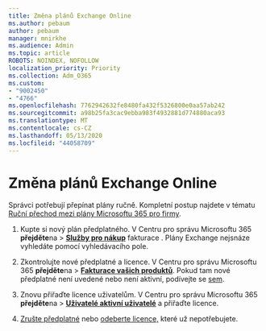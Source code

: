 ```yaml
---
title: Změna plánů Exchange Online
ms.author: pebaum
author: pebaum
manager: mnirkhe
ms.audience: Admin
ms.topic: article
ROBOTS: NOINDEX, NOFOLLOW
localization_priority: Priority
ms.collection: Adm_O365
ms.custom:
- "9002450"
- "4766"
ms.openlocfilehash: 7762942632fe8480fa432f5326800e0aa57ab242
ms.sourcegitcommit: a98b25fa3cac9ebba983f4932881d774880aca93
ms.translationtype: MT
ms.contentlocale: cs-CZ
ms.lasthandoff: 05/13/2020
ms.locfileid: "44058709"
---
```

# <a name="change-exchange-online-plans"></a>Změna plánů Exchange Online

Správci potřebují přepínat plány ručně. Kompletní postup najdete v tématu [Ruční přechod mezi plány Microsoftu 365 pro firmy](https://docs.microsoft.com/microsoft-365/commerce/subscriptions/switch-plans-manually?view=o365-worldwide).

1. Kupte si nový plán předplatného. V Centru pro správu Microsoftu 365 **přejděte**na  >  **[Služby pro nákup](https://go.microsoft.com/fwlink/p/?linkid=868433)** fakturace . Plány Exchange nejsnáze vyhledáte pomocí vyhledávacího pole.

2. Zkontrolujte nové předplatné a licence. V Centru pro správu Microsoftu 365 **přejděte**na  >  **[Fakturace vašich produktů](https://go.microsoft.com/fwlink/p/?linkid=842054)**. Pokud tam nové předplatné není uvedené nebo není aktivní, podívejte se [sem](https://docs.microsoft.com/microsoft-365/commerce/subscriptions/upgrade-to-different-plan#the-upgrade-tab-is-empty).

3. Znovu přiřaďte licence uživatelům. V Centru pro správu Microsoftu 365 **přejděte**na  >  **[Uživatelé aktivní uživatelé](https://go.microsoft.com/fwlink/p/?linkid=834822)** a přiřaďte licence.

4. [Zrušte předplatné](https://docs.microsoft.com/microsoft-365/commerce/subscriptions/cancel-your-subscription) nebo [odeberte licence,](https://docs.microsoft.com/microsoft-365/commerce/licenses/buy-licenses) které už nepotřebujete.
